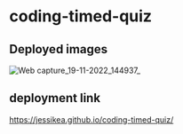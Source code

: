 # coding-timed-quiz

## Deployed images
![Web capture_19-11-2022_144937_](https://user-images.githubusercontent.com/114823690/202869668-97c2ebac-76d1-4fc8-b9e9-29b0f0a83979.jpeg)

## deployment link

https://jessikea.github.io/coding-timed-quiz/
